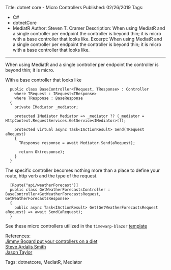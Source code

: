 Title: dotnet core - Micro Controllers
Published: 02/26/2019
Tags: 
  - C#
  - dotnetCore
  - MediatR
Author: Steven T. Cramer
Description: When using MediatR and a single controller per endpoint the controller is beyond thin; it is micro with a base controller that looks like.
Excerpt: When using MediatR and a single controller per endpoint the controller is beyond thin; it is micro with a base controller that looks like.
---

When using MediatR and a single controller per endpoint the controller is beyond thin; it is micro.

With a base controller that looks like

```
  public class BaseController<TRequest, TResponse> : Controller
    where TRequest : IRequest<TResponse>
    where TResponse : BaseResponse
  {
    private IMediator _mediator;

    protected IMediator Mediator => _mediator ?? (_mediator = HttpContext.RequestServices.GetService<IMediator>());

    protected virtual async Task<IActionResult> Send(TRequest aRequest)
    {
      TResponse response = await Mediator.Send(aRequest);

      return Ok(response);
    }
  }
```

The specific controller becomes nothing more than a place to define your route, http verb and the type of the request.

```
  [Route("api/weatherForecast")]
  public class GetWeatherForecastsController : BaseController<GetWeatherForecastsRequest, GetWeatherForecastsResponse>
  {
    public async Task<IActionResult> Get(GetWeatherForecastsRequest aRequest) => await Send(aRequest);
  }
```

See these micro controllers utilized in the `timewarp-blazor` [template](https://timewarpengineering.github.io/blazor-state/docs/Template/TemplateOverview.html)


References:  
[Jimmy Bogard put your controllers on a diet](https://lostechies.com/jimmybogard/2013/10/10/put-your-controllers-on-a-diet-redux/)  
[Steve Ardalis Smith](https://github.com/ardalis/CleanArchitecture)  
[Jason Taylor](https://www.youtube.com/watch?v=_lwCVE_XgqI)


Tags: dotnetcore, MediatR, Mediator

